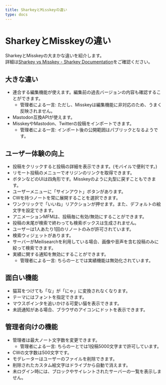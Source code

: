 ```yaml
---
title: SharkeyとMisskeyの違い
type: docs
---
```


# SharkeyとMisskeyの違い

SharkeyとMisskeyの大まかな違いを紹介します。  
詳細は[Sharkey vs Misskey - Sharkey Documentation](https://docs.joinsharkey.org/docs/comparison/misskey/)をご確認ください。

## 大きな違い

- 連合する編集機能が使えます。編集前の過去バージョンの内容も確認することができます。
  - 管理者による一言: ただし、Misskeyは編集機能に非対応のため、うまく反映されません。
- Mastodon互換APIが使えます。
- MisskeyやMastodon、Twitterの投稿をインポートできます。
  - 管理者による一言: インポート後の公開範囲はパブリックとなるようです。

## ユーザー体験の向上

- 投稿をクリックすると投稿の詳細を表示できます。(モバイルで便利です。)
- リモート投稿のメニューでオリジンのリンクを取得できます。
- ボタンなどのUIは四角形です。Misskeyのように丸型に戻すこともできます。
- ユーザーメニューに「サインアウト」ボタンがあります。
- CWを持つノートを常に展開することを選択できます。
- ワンクリックで「いいね」リアクションが押せます。また、デフォルトの絵文字を設定できます。
- アニメーションMFMは、投稿毎に有効/無効にすることができます。
- 投稿の末尾が検索で終わっても検索ボックスは生成されません。
- ユーザーは1人あたり1回のリノートのみが許可されています。
- 検索ウィジェットがあります。
- サーバーがMeilisearchを利用している場合、画像や音声を含む投稿のみに絞って検索できます。
- 実績に関する通知を無効にすることができます。
  - 管理者による一言: ちらのーとでは実績機能は無効化されています。

## 面白い機能

- 猫耳をつけても「な」が「にゃ」に変換されなくなります。
- テーマにはフォントを指定できます。
- マウスポインタを追いかける可愛い猫を表示できます。
- 未読通知がある場合、ブラウザのアイコンにドットを表示できます。

## 管理者向けの機能

- 管理者は最大ノート文字数を変更できます。
  - 管理者による一言: ちらのーとでは1投稿5000文字まで許可しています。
- CWの文字数は500文字です。
- モデレーターはユーザーのファイルを削除できます。
- 削除されたカスタム絵文字はドライブから自動で消えます。
- 未ログイン時には、ブロックやサイレントされたサーバーの一覧を表示しません。
